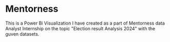# Mentorness
This is a Power Bi Visualization I have created as a part of Mentorness data Analyst Internship on the topic "Election result Analysis 2024" with the guven datasets.
